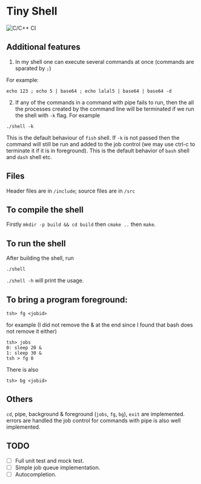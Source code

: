 Tiny Shell
=====

![C/C++ CI](https://github.com/L1AN0/tinyshell/workflows/C/C++%20CI/badge.svg)

## Additional features

1. In my shell one can execute several commands at once (commands are sparated by `;`)

For example:

```
echo 123 ; echo 5 | base64 ; echo lalal5 | base64 | base64 -d
```

2. If any of the commands in a command with pipe fails to run, then the all the processes created by the command line will be terminated if we run the shell with `-k` flag. For example

```
./shell -k
```

This is the default behaviour of `fish` shell. If `-k` is not passed then the command will still be run and added to the job control (we may use ctrl-c to terminate it if it is in foreground). This is the default behavior of `bash` shell and `dash` shell etc.

## Files

Header files are in `/include`; source files are in `/src`

## To compile the shell
  
Firstly `mkdir -p build && cd build` then `cmake ..` then `make`.

## To run the shell

After building the shell, run

    ./shell

`./shell -h` will print the usage.

## To bring a program foreground:

    tsh> fg <jobid>

for example (I did not remove the & at the end since I found that bash does not remove it either)

    tsh> jobs
    0: sleep 20 &
    1: sleep 30 &
    tsh > fg 0

There is also

    tsh> bg <jobid>

## Others

`cd`, pipe, background & foreground (`jobs`, `fg`, `bg`), `exit` are implemented. errors are handled the job control for commands with pipe is also well implemented.

## TODO

- [ ] Full unit test and mock test.
- [ ] Simple job queue implementation.
- [ ] Autocompletion.
